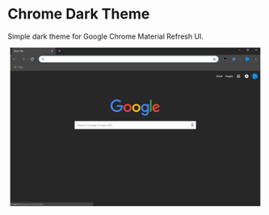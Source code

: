 # Chrome Dark Theme
Simple dark theme for Google Chrome Material Refresh UI.

![Screenshot](screenshot.png)